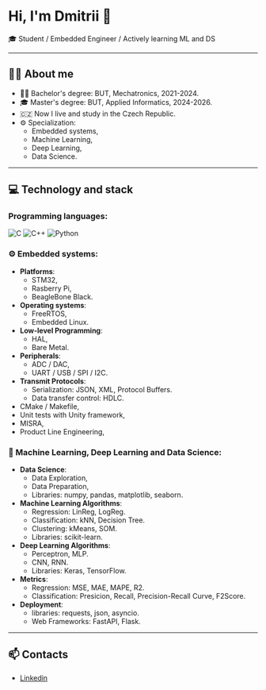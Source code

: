 # Hi, I'm Dmitrii 👋

🎓 Student / Embedded Engineer / Actively learning ML and DS 

---

## 🧑‍💻 About me

- 👨‍🎓 Bachelor's degree: BUT, Mechatronics, 2021-2024.
- 🎓 Master's degree: BUT, Applied Informatics, 2024-2026.
- 🇨🇿 Now I live and study in the Czech Republic.
- ⚙️ Specialization:
  - Embedded systems,
  - Machine Learning,
  - Deep Learning,
  - Data Science.

---

## 💻 Technology and stack

### Programming languages:
![C](https://img.shields.io/badge/C-A8B9CC?style=for-the-badge&logo=c&logoColor=white)
![C++](https://img.shields.io/badge/C++-00599C?style=for-the-badge&logo=c%2B%2B&logoColor=white)
![Python](https://img.shields.io/badge/Python-FFD43B?style=for-the-badge&logo=python&logoColor=blue)


### ⚙️ Embedded systems:
- **Platforms**:
  - STM32,
  - Rasberry Pi,
  - BeagleBone Black.
- **Operating systems**:
  - FreeRTOS,
  - Embedded Linux.
- **Low-level Programming**:
  - HAL,
  - Bare Metal.
- **Peripherals**:
  - ADC / DAC,
  - UART / USB / SPI / I2C.
- **Transmit Protocols**:
  - Serialization: JSON, XML, Protocol Buffers.
  - Data transfer control: HDLC.
- CMake / Makefile,
- Unit tests with Unity framework,
- MISRA,
- Product Line Engineering,

### 🤖 Machine Learning, Deep Learning and Data Science:
- **Data Science**:
  - Data Exploration,
  - Data Preparation,
  - Libraries: numpy, pandas, matplotlib, seaborn.
- **Machine Learning Algorithms**:
  - Regression: LinReg, LogReg.
  - Classification: kNN, Decision Tree.
  - Clustering: kMeans, SOM.
  - Libraries: scikit-learn.
- **Deep Learning Algorithms**:
  - Perceptron, MLP.
  - CNN, RNN.
  - Libraries: Keras, TensorFlow.
- **Metrics**:
  - Regression: MSE, MAE, MAPE, R2.
  - Classification: Presicion, Recall, Precision-Recall Curve, F2Score.
- **Deployment**:
  - libraries: requests, json, asyncio.
  - Web Frameworks: FastAPI, Flask.
---

## 📫 Contacts

- [Linkedin](https://www.linkedin.com/in/dmitrii-mazilkin-866807337/)
